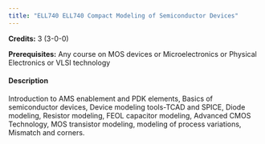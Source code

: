 ```yaml
---
title: "ELL740 ELL740 Compact Modeling of Semiconductor Devices"
---
```

**Credits:** 3 (3-0-0)

**Prerequisites:** Any course on MOS devices or Microelectronics or Physical Electronics or VLSI technology

#### Description
Introduction to AMS enablement and PDK elements, Basics of semiconductor devices, Device modeling tools-TCAD and SPICE, Diode modeling, Resistor modeling, FEOL capacitor modeling, Advanced CMOS Technology, MOS transistor modeling, modeling of process variations, Mismatch and corners.